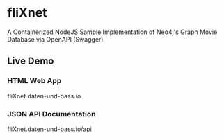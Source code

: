 # fliXnet
A Containerized NodeJS Sample Implementation of Neo4j's Graph Movie Database via OpenAPI (Swagger)

## Live Demo ##

### HTML Web App ###
fliXnet.daten-und-bass.io

### JSON API Documentation ###
fliXnet.daten-und-bass.io/api